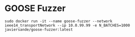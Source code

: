 # GOOSE Fuzzer

`sudo docker run -it --name goose-fuzzer --network ieee14_transportNetwork --ip 10.0.99.99 -e N_BATCHES=1000 javiersande/goose-fuzzer:latest`